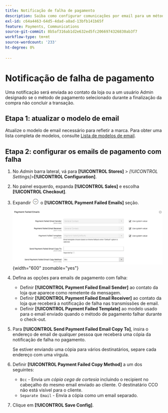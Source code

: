 ```yaml
---
title: Notificação de falha de pagamento
description: Saiba como configurar comunicações por email para um método de pagamento que não conclui uma transação.
exl-id: c64a4463-64d5-4dad-a8ad-13bfb141b65f
feature: Payments, Communications
source-git-commit: 8b5af316ab1d2e632ed5fc2066974326830ab3f7
workflow-type: tm+mt
source-wordcount: '233'
ht-degree: 0%

---
```


# Notificação de falha de pagamento

Uma notificação será enviada ao contato da loja ou a um usuário Admin designado se o método de pagamento selecionado durante a finalização da compra não concluir a transação.

## Etapa 1: atualizar o modelo de email

Atualize o modelo de email necessário para refletir a marca. Para obter uma lista completa de modelos, consulte [Lista de modelos de email](../systems/email-templates.md#email-template-list).

## Etapa 2: configurar os emails de pagamento com falha

1. No _Admin_ barra lateral, vá para **[!UICONTROL Stores]** > _[!UICONTROL Settings]_>**[!UICONTROL Configuration]**.

1. No painel esquerdo, expanda **[!UICONTROL Sales]** e escolha **[!UICONTROL Checkout]**.

1. Expandir ![Seletor de expansão](../assets/icon-display-expand.png) o **[!UICONTROL Payment Failed Emails]** seção.

   ![Emails de pagamento com falha](../configuration-reference/sales/assets/checkout-payment-failed-emails.png){width="600" zoomable="yes"}

1. Defina as opções para emails de pagamento com falha:

   - Definir **[!UICONTROL Payment Failed Email Sender]** ao contato da loja que aparece como remetente da mensagem.
   - Definir **[!UICONTROL Payment Failed Email Receiver]** ao contato da loja que receberá a notificação de falha nas transmissões de email.
   - Definir **[!UICONTROL Payment Failed Template]** ao modelo usado para o email enviado quando o método de pagamento falhar durante o check-out.

1. Para **[!UICONTROL Send Payment Failed Email Copy To]**, insira o endereço de email de qualquer pessoa que receberá uma cópia da notificação de falha no pagamento.

   Se estiver enviando uma cópia para vários destinatários, separe cada endereço com uma vírgula.

1. Definir **[!UICONTROL Payment Failed Copy Method]** a um dos seguintes:

   - `Bcc` - Envia um _cópia cega de cortesia_ incluindo o recipient no cabeçalho do mesmo email enviado ao cliente. O destinatário CCO não está visível para o cliente.
   - `Separate Email` - Envia a cópia como um email separado.

1. Clique em **[!UICONTROL Save Config]**.

